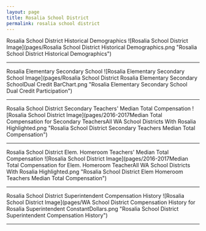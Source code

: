 ```yaml
---
layout: page
title: Rosalia School District
permalink: rosalia school district
---
```



Rosalia School District Historical Demographics
![Rosalia School District Image](pages/Rosalia School District Historical Demographics.png "Rosalia School District Historical Demographics")

___

Rosalia Elementary   Secondary School
![Rosalia Elementary   Secondary School Image](pages/Rosalia School District Rosalia Elementary   Secondary SchoolDual Credit BarChart.png "Rosalia Elementary   Secondary School Dual Credit Participation")

___

Rosalia School District Secondary Teachers' Median Total Compensation
![Rosalia School District Image](pages/2016-2017Median Total Compensation for Secondary TeachersAll WA School Districts With Rosalia Highlighted.png "Rosalia School District Secondary Teachers Median Total Compensation")

___

Rosalia School District Elem. Homeroom Teachers' Median Total Compensation
![Rosalia School District Image](pages/2016-2017Median Total Compensation for Elem. Homeroom TeacherAll WA School Districts With Rosalia Highlighted.png "Rosalia School District Elem Homeroom Teachers Median Total Compensation")

___

Rosalia School District Superintendent Compensation History
![Rosalia School District Image](pages/WA School District Compensation History for Rosalia Superintendent ConstantDollars.png "Rosalia School District Superintendent Compensation History")

___

